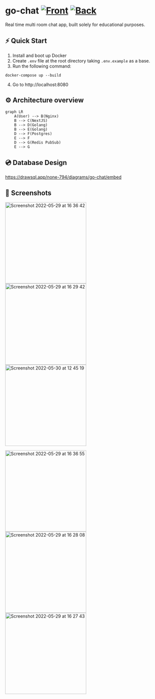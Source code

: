 # go-chat [![Front](https://github.com/Dmitry-Ship/go-chat/actions/workflows/front.yml/badge.svg)](https://github.com/Dmitry-Ship/go-chat/actions/workflows/front.yml) [![Back](https://github.com/Dmitry-Ship/go-chat/actions/workflows/back.yml/badge.svg)](https://github.com/Dmitry-Ship/go-chat/actions/workflows/back.yml)

Real time multi room chat app, built solely for educational purposes.

## ⚡️ Quick Start

1. Install and boot up Docker
2. Create `.env` file at the root directory taking `.env.example` as a base.
3. Run the following command:

```
docker-compose up --build
```

4. Go to http://localhost:8080

## ⚙️ Architecture overview

```mermaid
graph LR
    A(User) --> B(Nginx)
    B --> C(NextJS)
    B --> D(Golang)
    B --> E(Golang)
    D --> F(Postgres)
    E --> F
    D --> G(Redis PubSub)
    E --> G
```

## 💿 Database Design

https://drawsql.app/none-794/diagrams/go-chat/embed

## 🌄 Screenshots

<img width="260" alt="Screenshot 2022-05-29 at 16 36 42" src="https://user-images.githubusercontent.com/21371972/170965594-3d9db99b-a3b6-4ff7-9d19-73cd8029b4ad.png"> <img width="260" alt="Screenshot 2022-05-29 at 16 29 42" src="https://user-images.githubusercontent.com/21371972/170965835-716d7f8a-30de-40a2-b5ff-0b97fd4b8007.png"> <img width="260" alt="Screenshot 2022-05-30 at 12 45 19" src="https://user-images.githubusercontent.com/21371972/170965955-f586fcb9-0efb-46a7-9c58-9e4d6501f317.png">


<img width="260" alt="Screenshot 2022-05-29 at 16 36 55" src="https://user-images.githubusercontent.com/21371972/170966050-34ad04bf-d115-4505-8b84-c5c3a0255a26.png"> <img width="260" alt="Screenshot 2022-05-29 at 16 28 08" src="https://user-images.githubusercontent.com/21371972/170966086-4f4af6d5-9892-4453-9f2b-46e38ba50e0d.png"> <img width="260" alt="Screenshot 2022-05-29 at 16 27 43" src="https://user-images.githubusercontent.com/21371972/170966128-50bea454-000c-43bb-a50d-14b9ae926e05.png">

 
